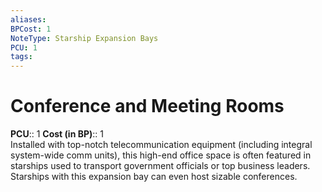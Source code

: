 ```yaml
---
aliases: 
BPCost: 1
NoteType: Starship Expansion Bays
PCU: 1
tags: 
---
```


# Conference and Meeting Rooms

**PCU**:: 1
**Cost (in BP)**:: 1  
Installed with top-notch telecommunication equipment (including integral system-wide comm units), this high-end office space is often featured in starships used to transport government officials or top business leaders. Starships with this expansion bay can even host sizable conferences.